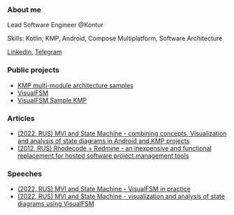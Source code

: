 ### About me
Lead Software Engineer @Kontur

Skills: Kotlin, KMP, Android, Compose Multiplatform, Software Architecture

[Linkedin](https://www.linkedin.com/in/vasilyrylov), [Telegram](https://t.me/vasilyrylov)

### Public projects
 - [KMP multi-module architecture samples](https://github.com/VasilyRylov/architecture-samples)
 - [VisualFSM](https://github.com/Kontur-Mobile/VisualFSM) 
 - [VisualFSM Sample KMP](https://github.com/Kontur-Mobile/VisualFSM-Sample-KMM)

### Articles
 - [(2022, RUS) MVI and State Machine - combining concepts. Visualization and analysis of state diagrams in Android and KMP projects](https://habr.com/ru/companies/skbkontur/articles/691446/)
 - [(2012, RUS) Rhodecode + Redmine - an inexpensive and functional replacement for hosted software project management tools](https://habr.com/ru/articles/140917/)

### Speeches
 - [(2022, RUS) MVI and State Machine - VisualFSM in practice](https://www.youtube.com/watch?v=gfXyieqw7Pw)
 - [(2022, RUS) MVI and State Machine - visualization and analysis of state diagrams using VisualFSM](https://www.youtube.com/watch?v=Z3k6-lVJ2WY)
